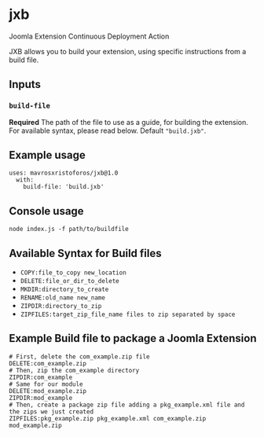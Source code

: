 # jxb
Joomla Extension Continuous Deployment Action

JXB allows you to build your extension, using specific instructions from a build file.

## Inputs

### `build-file`

**Required** The path of the file to use as a guide, for building the extension. For available syntax, please read below. Default `"build.jxb"`.

## Example usage

    uses: mavrosxristoforos/jxb@1.0
      with:
        build-file: 'build.jxb'

## Console usage

    node index.js -f path/to/buildfile
  
## Available Syntax for Build files
  - `COPY:file_to_copy new_location`
  - `DELETE:file_or_dir_to_delete`
  - `MKDIR:directory_to_create`
  - `RENAME:old_name new_name`
  - `ZIPDIR:directory_to_zip`
  - `ZIPFILES:target_zip_file_name files to zip separated by space`

## Example Build file to package a Joomla Extension

    # First, delete the com_example.zip file
    DELETE:com_example.zip
    # Then, zip the com_example directory
    ZIPDIR:com_example
    # Same for our module
    DELETE:mod_example.zip
    ZIPDIR:mod_example
    # Then, create a package zip file adding a pkg_example.xml file and the zips we just created
    ZIPFILES:pkg_example.zip pkg_example.xml com_example.zip mod_example.zip
